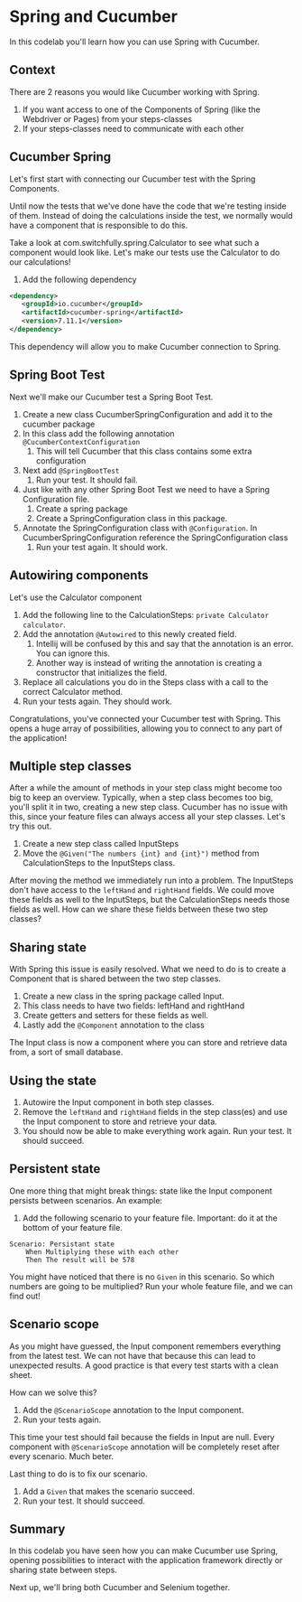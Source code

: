 # Spring and Cucumber

In this codelab you'll learn how you can use Spring with Cucumber.

## Context
There are 2 reasons you would like Cucumber working with Spring.
1. If you want access to one of the Components of Spring (like the Webdriver or Pages) from your steps-classes
2. If your steps-classes need to communicate with each other

## Cucumber Spring
Let's first start with connecting our Cucumber test with the Spring Components.

Until now the tests that we've done have the code that we're testing inside of them.
Instead of doing the calculations inside the test, we normally would have a component that is responsible to do this.

Take a look at com.switchfully.spring.Calculator to see what such a component would look like.
Let's make our tests use the Calculator to do our calculations!

1. Add the following dependency
```xml
<dependency>
   <groupId>io.cucumber</groupId>
   <artifactId>cucumber-spring</artifactId>
   <version>7.11.1</version>
</dependency>
```
This dependency will allow you to make Cucumber connection to Spring.

## Spring Boot Test
Next we'll make our Cucumber test a Spring Boot Test.

1. Create a new class CucumberSpringConfiguration and add it to the cucumber package
2. In this class add the following annotation `@CucumberContextConfiguration`
   1. This will tell Cucumber that this class contains some extra configuration
3. Next add `@SpringBootTest`
   1. Run your test. It should fail.
4. Just like with any other Spring Boot Test we need to have a Spring Configuration file. 
   1. Create a spring package
   2. Create a SpringConfiguration class in this package.
5. Annotate the SpringConfiguration class with `@Configuration`. In CucumberSpringConfiguration reference the SpringConfiguration class
   1. Run your test again. It should work.


## Autowiring components
Let's use the Calculator component

1. Add the following line to the CalculationSteps: `private Calculator calculator`.
2. Add the annotation `@Autowired` to this newly created field.
   1. Intellij will be confused by this and say that the annotation is an error. You can ignore this.
   2. Another way is instead of writing the annotation is creating a constructor that initializes the field.
3. Replace all calculations you do in the Steps class with a call to the correct Calculator method.
4. Run your tests again. They should work.

Congratulations, you've connected your Cucumber test with Spring. 
This opens a huge array of possibilities, allowing you to connect to any part of the application! 


## Multiple step classes
After a while the amount of methods in your step class might become too big to keep an overview.
Typically, when a step class becomes too big, you'll split it in two, creating a new step class.
Cucumber has no issue with this, since your feature files can always access all your step classes.
Let's try this out.

1. Create a new step class called InputSteps
2. Move the `@Given("The numbers {int} and {int}")` method from CalculationSteps to the InputSteps class.

After moving the method we immediately run into a problem. The InputSteps don't have access to the `leftHand` and `rightHand` fields.
We could move these fields as well to the InputSteps, but the CalculationSteps needs those fields as well.
How can we share these fields between these two step classes?

## Sharing state
With Spring this issue is easily resolved. What we need to do is to create a Component that is shared between the two step classes.

1. Create a new class in the spring package called Input.
2. This class needs to have two fields: leftHand and rightHand
3. Create getters and setters for these fields as well.
4. Lastly add the `@Component` annotation to the class

The Input class is now a component where you can store and retrieve data from, a sort of small database.

## Using the state
1. Autowire the Input component in both step classes.
2. Remove the `leftHand` and `rightHand` fields in the step class(es) and use the Input component to store and retrieve your data.
3. You should now be able to make everything work again. Run your test. It should succeed.

## Persistent state
One more thing that might break things: state like the Input component persists between scenarios.
An example:

1. Add the following scenario to your feature file. Important: do it at the bottom of your feature file.
```gherkin
Scenario: Persistant state
    When Multiplying these with each other
    Then The result will be 578
```

You might have noticed that there is no `Given` in this scenario.
So which numbers are going to be multiplied?
Run your whole feature file, and we can find out!

## Scenario scope
As you might have guessed, the Input component remembers everything from the latest test.
We can not have that because this can lead to unexpected results. 
A good practice is that every test starts with a clean sheet.

How can we solve this? 
1. Add the `@ScenarioScope` annotation to the Input component.
2. Run your tests again.

This time your test should fail because the fields in Input are null.
Every component with `@ScenarioScope` annotation will be completely reset after every scenario. Much beter.

Last thing to do is to fix our scenario. 
1. Add a `Given` that makes the scenario succeed.
2. Run your test. It should succeed.

## Summary
In this codelab you have seen how you can make Cucumber use Spring, opening possibilities to interact with the application framework directly or sharing state between steps.

Next up, we'll bring both Cucumber and Selenium together.
